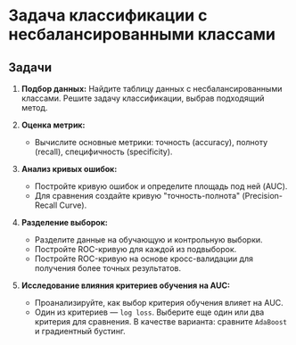 # Задача классификации с несбалансированными классами

## Задачи

1. **Подбор данных:** Найдите таблицу данных с несбалансированными классами. Решите задачу классификации, выбрав подходящий метод.

2. **Оценка метрик:**
   - Вычислите основные метрики: точность (accuracy), полноту (recall), специфичность (specificity).

3. **Анализ кривых ошибок:**
   - Постройте кривую ошибок и определите площадь под ней (AUC).
   - Для сравнения создайте кривую "точность-полнота" (Precision-Recall Curve).

4. **Разделение выборок:**
   - Разделите данные на обучающую и контрольную выборки.
   - Постройте ROC-кривую для каждой из подвыборок.
   - Постройте ROC-кривую на основе кросс-валидации для получения более точных результатов.

5. **Исследование влияния критериев обучения на AUC:**
   - Проанализируйте, как выбор критерия обучения влияет на AUC.
   - Один из критериев — `log loss`. Выберите еще один или два критерия для сравнения. В качестве варианта: сравните `AdaBoost` и градиентный бустинг.
